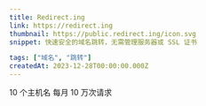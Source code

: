 ```yaml
---
title: Redirect.ing
link: https://redirect.ing
thumbnail: https://public.redirect.ing/icon.svg
snippet: 快速安全的域名跳转，无需管理服务器或 SSL 证书

tags: ["域名", "跳转"]
createdAt: 2023-12-28T00:00:00.000Z
---
```

10 个主机名
每月 10 万次请求